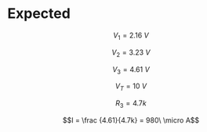 # Expected

$$V_1 = 2.16\ V$$

$$V_2 = 3.23\ V$$

$$V_3 = 4.61\ V$$

$$V_T = 10\ V$$

$$R_3 = 4.7k$$

$$I = \frac {4.61}{4.7k} = 980\ \micro A$$

